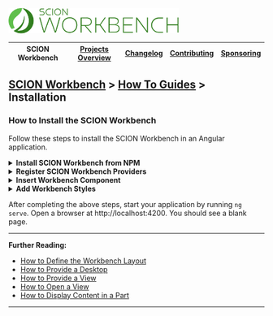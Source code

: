 <a href="/README.md"><img src="/resources/branding/scion-workbench-banner.svg" height="50" alt="SCION Workbench"></a>

| SCION Workbench | [Projects Overview][menu-projects-overview] | [Changelog][menu-changelog] | [Contributing][menu-contributing] | [Sponsoring][menu-sponsoring] |  
|-----------------|---------------------------------------------|-----------------------------|-----------------------------------|-------------------------------|

## [SCION Workbench][menu-home] > [How To Guides][menu-how-to] > Installation

### How to Install the SCION Workbench

Follow these steps to install the SCION Workbench in an Angular application.

<details>
    <summary><strong>Install SCION Workbench from NPM</strong></summary>
    <br>

Run the following command to install the SCION Workbench and required dependencies.

```console
npm install @scion/workbench @scion/workbench-client @scion/toolkit @scion/components @scion/microfrontend-platform @angular/cdk --save
```

</details>

<details>
    <summary><strong>Register SCION Workbench Providers</strong></summary>
    <br>

Add `provideWorkbench()` to the list of providers in your `app.config.ts`.

```ts
import {ApplicationConfig} from '@angular/core';
import {provideRouter} from '@angular/router';
import {provideAnimations} from '@angular/platform-browser/animations';
import {provideWorkbench} from '@scion/workbench';

export const appConfig: ApplicationConfig = {
  providers: [
    provideWorkbench(),
    provideRouter([]), // required by the SCION Workbench
    provideAnimations(), // required by the SCION Workbench
  ],
};
```

If you are not using `app.config.ts`, register the SCION Workbench directly in `main.ts`.

```ts
import {bootstrapApplication} from '@angular/platform-browser';
import {provideRouter} from '@angular/router';
import {provideAnimations} from '@angular/platform-browser/animations';
import {provideWorkbench} from '@scion/workbench';

bootstrapApplication(App, {
  providers: [
    provideWorkbench(),
    provideRouter([]), // required by the SCION Workbench
    provideAnimations(), // required by the SCION Workbench
  ],
});
```

</details>

<details>
    <summary><strong>Insert Workbench Component</strong></summary>
    <br>

Open `app.html` and replace it with the following content:

```html 
<wb-workbench/>
```

Import the SCION Workbench component in `app.ts`. Added lines are marked with `[+]`.

```ts
    import {Component} from '@angular/core';
[+] import {WorkbenchComponent} from '@scion/workbench';

    @Component({
      selector: 'app-root',
      imports: [
[+]     WorkbenchComponent
      ],
      templateUrl: './app.html',
      styleUrl: './app.scss'
    })
    export class App {
      title = 'workbench-getting-started';
    }
```

The workbench itself does not position nor lay out the `<wb-workbench>` component. Depending on your requirements, you may want the workbench to fill the entire page viewport or only parts of it, for example, if you have a header, footer, or navigation panel.

For a quick start, position the workbench absolutely and align it with the page viewport. Open `app.scss` and replace it with the following content:
```scss
wb-workbench {
  position: absolute;
  inset: 0;
}
```
</details>

<details>
    <summary><strong>Add Workbench Styles</strong></summary>
    <br>

The workbench requires some styles to be imported into `styles.scss`, as follows:

```scss
@use '@scion/workbench';
``` 

Next, download the workbench icon font from <a href="https://github.com/SchweizerischeBundesbahnen/scion-workbench/raw/master/resources/scion-workbench-icons/fonts/fonts.zip">GitHub</a>. After downloading, unzip the font files and place the extracted files in the `/public/fonts` folder.

> **Note**: Deploying the application in a subdirectory requires the additional steps described [here][link-how-to-configure-icons-if-deploying-app-in-subdirectory].

</details>

After completing the above steps, start your application by running `ng serve`. Open a browser at http://localhost:4200. You should see a blank page.

***
**Further Reading:**
- [How to Define the Workbench Layout](how-to-define-layout.md)
- [How to Provide a Desktop](how-to-provide-desktop.md)
- [How to Provide a View](how-to-provide-view.md)
- [How to Open a View](how-to-open-view.md)
- [How to Display Content in a Part](how-to-navigate-part.md)
***

[link-how-to-configure-icons-if-deploying-app-in-subdirectory]: /docs/site/howto/how-to-icons.md#configuration-of-the-workbench-icon-font

[menu-how-to]: /docs/site/howto/how-to.md

[menu-home]: /README.md
[menu-projects-overview]: /docs/site/projects-overview.md
[menu-changelog]: /docs/site/changelog.md
[menu-contributing]: /CONTRIBUTING.md
[menu-sponsoring]: /docs/site/sponsoring.md
